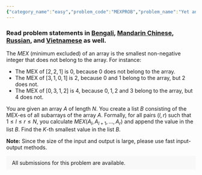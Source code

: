 ```yaml
---
{"category_name":"easy","problem_code":"MEXPROB","problem_name":"Yet another MEX problem","problemComponents":{"constraints":"- $1 \\leq T \\leq 3 \\cdot 10^4$\n- $1 \\leq N \\leq 10^5$\n- $1 \\leq K \\leq \\frac{N \\cdot (N + 1)}{2}\\ $\n- $0 \\leq A_i \\leq N$\n- Sum of $N$ over all test cases does not exceed $2\\cdot10^6$.\n","constraintsState":true,"subtasks":"**Subtask 1 (10 points):**\n- $1 \\leq N \\leq 5 \\cdot 10^3$\n- Sum of $N$ over all test cases does not exceed $5 \\cdot 10^4$.\n\n\n**Subtask 2 (90 points):** Original constraints","subtasksState":true,"inputFormat":"- The first line contains $T$ denoting the number of test cases. Then the test cases follow.\n- The first line of each test case contains two space-separated integers $N$ and $K$.\n- The second line contains $N$ space-separated integers $A_1, A_2, \\dots, A_N$ denoting the given array.","inputFormatState":true,"outputFormat":"For each test case, output on a single line the $K$-th smallest value in the list $B$.","outputFormatState":true,"sampleTestCases":{"0":{"id":1,"input":"3\n3 4\n1 0 2\n3 2\n2 1 3\n3 6\n0 1 2","output":"1\n0\n3\n","explanation":"**Test case $1$:** $MEX(A_1) = 0$, $MEX(A_1, A_2) = 2$, $MEX(A_1, A_2, A_3) = 3$, $MEX(A_2) = 1$, $MEX(A_2, A_3) = 1$, $MEX(A_3) = 0$. Hence the list $B = [0, 2, 3, 1, 1, 0]$ and the $4$-th smallest value in $B$ is $1$.\n\n**Test case $2$:** The MEX of all subarrays of the array $A$ is $0$. Hence the $2$-nd smallest element in the list $B$ is $0$.","isDeleted":false}}},"video_editorial_url":"https://youtu.be/aFodOFNNSOA","languages_supported":{"0":"CPP14","1":"C","2":"JAVA","3":"PYTH 3.6","4":"CPP17","5":"PYTH","6":"PYP3","7":"CS2","8":"ADA","9":"PYPY","10":"TEXT","11":"PAS fpc","12":"NODEJS","13":"RUBY","14":"PHP","15":"GO","16":"HASK","17":"TCL","18":"PERL","19":"SCALA","20":"LUA","21":"kotlin","22":"BASH","23":"JS","24":"LISP sbcl","25":"rust","26":"PAS gpc","27":"BF","28":"CLOJ","29":"R","30":"D","31":"CAML","32":"FORT","33":"ASM","34":"swift","35":"FS","36":"WSPC","37":"LISP clisp","38":"SQL","39":"SCM guile","40":"PERL6","41":"ERL","42":"CLPS","43":"ICK","44":"NICE","45":"PRLG","46":"ICON","47":"COB","48":"SCM chicken","49":"PIKE","50":"SCM qobi","51":"ST","52":"SQLQ","53":"NEM"},"max_timelimit":1,"source_sizelimit":50000,"problem_author":"soumyadeep_21","problem_tester":"","date_added":"21-09-2021","tags":{"0":"binary","1":"easy","2":"oct21","3":"soumyadeep_21","4":"two"},"problem_difficulty_level":"Unavailable","best_tag":"Binary Search","editorial_url":"https://discuss.codechef.com/problems/MEXPROB","time":{"view_start_date":1633944600,"submit_start_date":1633944600,"visible_start_date":1633944600,"end_date":1735669800},"is_direct_submittable":false,"problemDiscussURL":"https://discuss.codechef.com/search?q=MEXPROB","is_proctored":false,"visitedContests":{},"layout":"problem"}
---
```

### Read problem statements in [Bengali](https://www.codechef.com/download/translated/OCT21/bengali/MEXPROB.pdf), [Mandarin Chinese](https://www.codechef.com/download/translated/OCT21/mandarin/MEXPROB.pdf), [Russian](https://www.codechef.com/download/translated/OCT21/russian/MEXPROB.pdf), and [Vietnamese](https://www.codechef.com/download/translated/OCT21/vietnamese/MEXPROB.pdf) as well.

The *MEX* (minimum excluded) of an array is the smallest non-negative integer that does not belong to the array. For instance:

- The MEX of $[2, 2, 1]$ is $0$, because $0$ does not belong to the array.
- The MEX of $[3, 1, 0, 1]$ is $2$, because $0$ and $1$ belong to the array, but $2$ does not.
- The MEX of $[0, 3, 1, 2]$ is $4$, because $0, 1, 2$ and $3$ belong to the array, but $4$ does not.


You are given an array $A$ of length $N$. You create a list $B$ consisting of the MEX-es of all subarrays of the array $A$. Formally, for all pairs $(l, r)$ such that $1 \leq l \leq r \leq N$, you calculate $MEX(A_l, A_{l + 1}, \dots, A_r)$ and append the value in the list $B$. Find the $K$-th smallest value in the list $B$.

**Note:** Since the size of the input and output is large, please use fast input-output methods.
<aside style='background: #f8f8f8;padding: 10px 15px;'><div>All submissions for this problem are available.</div></aside>